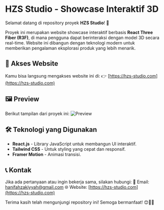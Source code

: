 # HZS Studio - Showcase Interaktif 3D

Selamat datang di repository proyek **HZS Studio**! 🚀

Proyek ini merupakan website showcase interaktif berbasis **React Three Fiber (R3F)**, di mana pengguna dapat berinteraksi dengan model 3D secara real-time. Website ini dibangun dengan teknologi modern untuk memberikan pengalaman eksplorasi produk yang lebih menarik.

## 🔗 Akses Website

Kamu bisa langsung mengakses website ini di:
👉 [https://hzs-studio.com](https://hzs-studio.com)

## 🖼️ Preview

Berikut tampilan dari proyek ini:
![Preview](https://hzs-studio.com/skrinsut.png)

## 🛠️ Teknologi yang Digunakan

- **React.js** - Library JavaScript untuk membangun UI interaktif.
- **Tailwind CSS** - Untuk styling yang cepat dan responsif.
- **Framer Motion** - Animasi transisi.

## 📞 Kontak

Jika ada pertanyaan atau ingin bekerja sama, silakan hubungi:
📧 Email: hanifahzakiyyah@gmail.com
🌐 Website: [https://hzs-studio.com](https://hzs-studio.com)

Terima kasih telah mengunjungi repository ini! Semoga bermanfaat! 😊🎨🚀

